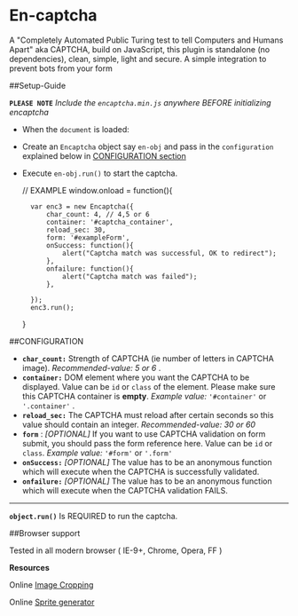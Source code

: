 # En-captcha 
A "Completely Automated Public Turing test to tell Computers and Humans Apart" aka CAPTCHA, build on JavaScript, this plugin is standalone (no dependencies), clean, simple, light and secure. A simple integration to prevent bots from your form


##Setup-Guide

**`PLEASE NOTE`** *Include the `encaptcha.min.js` anywhere BEFORE initializing encaptcha* 

- When the `document` is loaded: 
- Create an `Encaptcha` object say `en-obj` and pass in the `configuration` explained below in [CONFIGURATION section](#CONFIGURATION)
- Execute `en-obj.run()` to start the captcha.

	// EXAMPLE
	window.onload = function(){

		var enc3 = new Encaptcha({
			char_count: 4, // 4,5 or 6
			container: '#captcha_container',
			reload_sec: 30,
			form: '#exampleForm',
			onSuccess: function(){
				alert("Captcha match was successful, OK to redirect");
			},
			onfailure: function(){
				alert("Captcha match was failed");
			},

		});
		enc3.run();
	}		

##CONFIGURATION <a name="CONFIGURATION"></a>

* **`char_count:`** Strength of CAPTCHA (ie number of letters in CAPTCHA image). *Recommended-value: 5 or 6* .
* **`container:`**  DOM element where you want the CAPTCHA to be displayed. Value can be `id` or `class` of the element. Please make sure this CAPTCHA container is **empty**.  *Example value:* `'#container'` or `'.container'` .  
* **`reload_sec:`** The CAPTCHA must reload after certain seconds so this value should contain an integer. *Recommended-value: 30 or 60*
* **`form`** : *[OPTIONAL]* If you want to use CAPTCHA validation on form submit, you should pass the form reference here. Value can be `id` or `class`. *Example value:* `'#form'` or `'.form'` 
* **`onSuccess:`**  *[OPTIONAL]* The value has to be an anonymous function which will execute when the CAPTCHA is successfully validated.
* **`onfailure:`**  *[OPTIONAL]* The value has to be an anonymous function which will execute when the CAPTCHA validation FAILS.

---------------------------------------------------

**`object.run()`** Is REQUIRED to run the captcha.


##Browser support

Tested in all modern browser ( IE-9+, Chrome, Opera, FF )

**Resources**

 Online [Image Cropping](http://croppiconline.com/en)

 Online [Sprite generator](https://www.leshylabs.com/apps/sstool)
